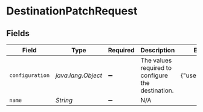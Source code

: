# DestinationPatchRequest


## Fields

| Field                                             | Type                                              | Required                                          | Description                                       | Example                                           |
| ------------------------------------------------- | ------------------------------------------------- | ------------------------------------------------- | ------------------------------------------------- | ------------------------------------------------- |
| `configuration`                                   | *java.lang.Object*                                | :heavy_minus_sign:                                | The values required to configure the destination. | {"user":"charles"}                                |
| `name`                                            | *String*                                          | :heavy_minus_sign:                                | N/A                                               |                                                   |